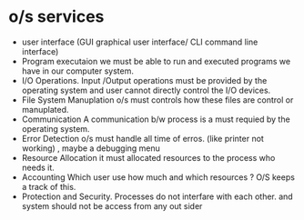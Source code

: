 # o/s services
- user interface (GUI  graphical user interface/ CLI command line interface)
- Program executaion 
  we must be able to run and executed programs we have in our computer system.
- I/O Operations.
 Input /Output operations must be provided by the operating system and user cannot directly control the I/O devices.
- File System Manuplation
 o/s must controls how these files are control or manuplated.
- Communication
 A communication b/w process is a must requied by the operating system. 
- Error Detection
 o/s must handle all time of erros. (like printer not working) , maybe a debugging menu 
- Resource Allocation
 it must allocated resources to the process who needs it. 
- Accounting 
Which user use how much and which resources ? O/S keeps a track of this.
- Protection and Security. 
Processes do not interfare with each other. and system should not be access from any out sider